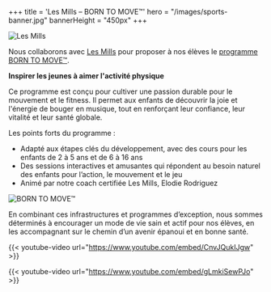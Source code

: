 +++
title = 'Les Mills – BORN TO MOVE™'
hero = "/images/sports-banner.jpg"
bannerHeight = "450px"
+++

![Les Mills](/images/les-mills-logo.png "Les Mills")

Nous collaborons avec [Les Mills](https://www.lesmills.co.nz/) pour proposer à nos élèves le [programme BORN TO MOVE™](https://www.lesmills.com/borntomove/).

**Inspirer les jeunes à aimer l'activité physique**

Ce programme est conçu pour cultiver une passion durable pour le mouvement et le fitness. Il permet aux enfants de découvrir la joie et l'énergie de bouger en musique, tout en renforçant leur confiance, leur vitalité et leur santé globale.

Les points forts du programme&nbsp;:

* Adapté aux étapes clés du développement, avec des cours pour les enfants de 2 à 5 ans et de 6 à 16 ans
* Des sessions interactives et amusantes qui répondent au besoin naturel des enfants pour l’action, le mouvement et le jeu
* Animé par notre coach certifiée Les Mills, Elodie Rodriguez

![BORN TO MOVE™](/images/born-to-move-logo.png "BORN TO MOVE™")

En combinant ces infrastructures et programmes d’exception, nous sommes déterminés à encourager un mode de vie sain et actif pour nos élèves, en les accompagnant sur le chemin d’un avenir épanoui et en bonne santé.

{{< youtube-video url="https://www.youtube.com/embed/CnvJQukIJgw" >}}

{{< youtube-video url="https://www.youtube.com/embed/gLmkiSewPJo" >}}